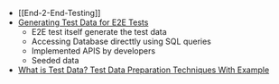 - [[End-2-End-Testing]]
- [Generating Test Data for E2E Tests](https://www.linkedin.com/pulse/generating-test-data-e2e-tests-hebatullah-ahmed-akl/)
	- E2E test itself generate the test data
	- Accessing Database directtly using SQL queries
	- Implemented APIS by developers
	- Seeded data
- [What is Test Data? Test Data Preparation Techniques With Example](https://www.softwaretestinghelp.com/tips-to-design-test-data-before-executing-your-test-cases/)